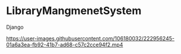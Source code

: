 # LibraryMangmenetSystem
Django


https://user-images.githubusercontent.com/106180032/222956245-01a6a3ea-fb92-41b7-ad68-c57c2cce94f2.mp4

